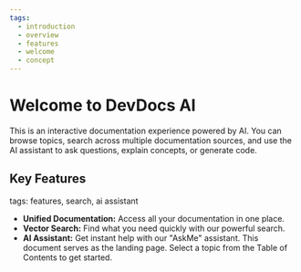 ```yaml
---
tags:
  - introduction
  - overview
  - features
  - welcome
  - concept
---
```

# Welcome to DevDocs AI

This is an interactive documentation experience powered by AI. You can browse topics, search across multiple documentation sources, and use the AI assistant to ask questions, explain concepts, or generate code.

## Key Features
tags: features, search, ai assistant

- **Unified Documentation:** Access all your documentation in one place.
- **Vector Search:** Find what you need quickly with our powerful search.
- **AI Assistant:** Get instant help with our "AskMe" assistant.
This document serves as the landing page. Select a topic from the Table of Contents to get started.

